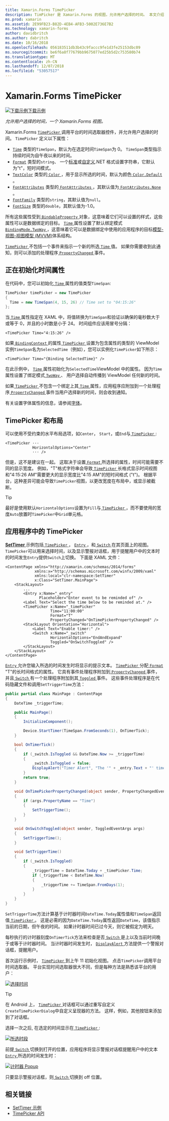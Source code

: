 ```yaml
---
title: Xamarin.Forms TimePicker
description: TimPicker 是 Xamarin.Forms 的视图，允许用户选择的时间。 本文介绍如何使用 Xamarin.Forms 应用程序中的 TimePicker。
ms.prod: xamarin
ms.assetid: 2E99FB23-B82D-4EB4-AFB3-5002E736E7B2
ms.technology: xamarin-forms
author: davidbritch
ms.author: dabritch
ms.date: 10/16/2018
ms.openlocfilehash: 056183511db3b43c9faccc9fe1d3fe25153dbc09
ms.sourcegitcommit: be6f6a8f77679bb9675077ed25b5d2c753580b74
ms.translationtype: MT
ms.contentlocale: zh-CN
ms.lasthandoff: 12/07/2018
ms.locfileid: "53057517"
---
```

# <a name="xamarinforms-timepicker"></a>Xamarin.Forms TimePicker

[![下载示例](~/media/shared/download.png)下载示例](https://developer.xamarin.com/samples/xamarin-forms/UserInterface/TimePicker/)

_允许用户选择的时间，一个 Xamarin.Forms 视图。_

Xamarin.Forms [ `TimePicker` ](xref:Xamarin.Forms.TimePicker)调用平台的时间选取器控件，并允许用户选择的时间。 `TimePicker` 定义以下属性：

- [`Time`](xref:Xamarin.Forms.TimePicker.Time) 类型的`TimeSpan`，默认为在选定时间`TimeSpan`为 0。 `TimeSpan`类型指示持续时间为自午夜以来的时间。
- [`Format`](xref:Xamarin.Forms.TimePicker.Format) 类型的`string`、 一个[标准](/dotnet/standard/base-types/standard-date-and-time-format-strings/)或[自定义](/dotnet/standard/base-types/custom-date-and-time-format-strings/).NET 格式设置字符串，它默认为"t"，短时间模式。
- [`TextColor`](xref:Xamarin.Forms.TimePicker.TextColor) 类型的[ `Color` ](xref:Xamarin.Forms.Color)，用于显示所选的时间，默认为颜色[ `Color.Default` ](xref:Xamarin.Forms.Color.Default)。
- [`FontAttributes`](xref:Xamarin.Forms.TimePicker.FontAttributes) 类型的[ `FontAttributes` ](xref:Xamarin.Forms.FontAttributes)，其默认值为[ `FontAtributes.None` ](xref:Xamarin.Forms.FontAttributes.None)。
- [`FontFamily`](xref:Xamarin.Forms.TimePicker.FontFamily) 类型的`string`，其默认值为`null`。
- [`FontSize`](xref:Xamarin.Forms.TimePicker.FontSize) 类型的`double`，其默认值为-1.0。

所有这些属性受到[ `BindableProperty` ](xref:Xamarin.Forms.BindableProperty)对象，这意味着它们可以设置的样式，这些属性可以是数据绑定的目标。 [ `Time` ](xref:Xamarin.Forms.TimePicker.Time)属性设置了默认绑定模式[ `BindingMode.TwoWay` ](xref:Xamarin.Forms.BindingMode.TwoWay)，这意味着它可以是数据绑定中使用的应用程序的目标[模型-视图-视图模型 (MVVM)](~/xamarin-forms/enterprise-application-patterns/mvvm.md)体系结构。

[ `TimePicker` ](xref:Xamarin.Forms.TimePicker)不包括一个事件来指示一个新的所选[ `Time` ](xref:Xamarin.Forms.TimePicker.Time)值。 如果你需要收到此通知，则可以添加的处理程序[ `PropertyChanged` ](xref:Xamarin.Forms.BindableObject.PropertyChanged)事件。

## <a name="initializing-the-time-property"></a>正在初始化时间属性

在代码中，您可以初始化[ `Time` ](xref:Xamarin.Forms.TimePicker.Time)属性的值类型`TimeSpan`:

```csharp
TimePicker timePicker = new TimePicker
{
  Time = new TimeSpan(4, 15, 26) // Time set to "04:15:26"
};
```

当[ `Time` ](xref:Xamarin.Forms.TimePicker.Time)属性指定在 XAML 中，将值转换为`TimeSpan`和验证以确保的毫秒数大于或等于 0，并且的小时数是小于 24。 时间组件应该用冒号分隔：

```xaml
<TimePicker Time="4:15:26" />
```

如果[ `BindingContext` ](xref:Xamarin.Forms.BindableObject.BindingContext)的属性[ `TimePicker` ](xref:Xamarin.Forms.TimePicker)设置为包含属性的类型的 ViewModel 实例`TimeSpan`名为`SelectedTime`（例如），您可以实例化`TimePicker`如下所示：

```xaml
<TimePicker Time="{Binding SelectedTime}" />
```

在此示例中， [ `Time` ](xref:Xamarin.Forms.TimePicker.Time)属性初始化为`SelectedTime`ViewModel 中的属性。 因为`Time`属性设置了绑定模式[ `TwoWay` ](xref:Xamarin.Forms.BindingMode.TwoWay)、 用户选择自动传播到 ViewModel 任何新的时间。

如果[ `TimePicker` ](xref:Xamarin.Forms.TimePicker)不包含一个绑定上其[ `Time` ](xref:Xamarin.Forms.TimePicker.Time)属性，应用程序应附加到一个处理程序[ `PropertyChanged` ](xref:Xamarin.Forms.BindableObject.PropertyChanged)事件当用户选择新的时间，则会收到通知。

有关设置字体属性的信息，请参阅[字体](~/xamarin-forms/user-interface/text/fonts.md)。

## <a name="timepicker-and-layout"></a>TimePicker 和布局

可以使用不受约束的水平布局选项，如`Center`， `Start`，或`End`与[ `TimePicker` ](xref:Xamarin.Forms.TimePicker):

```xaml
<TimePicker ···
            HorizontalOptions="Center"
            ··· />
```

但是，这不是建议在一起。 这取决于设置[ `Format` ](xref:Xamarin.Forms.TimePicker.Format)所选择的属性，时间可能需要不同的显示宽度。 例如，"T"格式字符串会导致[ `TimePicker` ](xref:Xamarin.Forms.TimePicker)长格式显示时间视图和"4:15:26 AM"需要更大的显示宽度比"4:15 AM"的短时间格式 ("t")。 根据平台，这种差异可能会导致`TimePicker`视图，以更改宽度在布局中，或显示被截断。

> [!TIP]
> 最好是使用默认`HorizontalOptions`设置为`Fill`与[ `TimePicker` ](xref:Xamarin.Forms.TimePicker)，而不要使用的宽度`Auto`放置时`TimePicker`中`Grid`单元格。

## <a name="timepicker-in-an-application"></a>应用程序中的 TimePicker

[ **SetTimer** ](https://developer.xamarin.com/samples/xamarin-forms/UserInterface/TimePicker/)示例包括[ `TimePicker` ](xref:Xamarin.Forms.TimePicker)， [ `Entry` ](xref:Xamarin.Forms.Entry)，和[ `Switch` ](xref:Xamarin.Forms.Switch)在其页面上的视图。 `TimePicker`可以用来选择时间，以及显示警报对话框，用于提醒用户中的文本时的时间发生`Entry`提供`Switch`上切换。 下面是 XAML 文件：

```xaml
<ContentPage xmlns="http://xamarin.com/schemas/2014/forms"
             xmlns:x="http://schemas.microsoft.com/winfx/2009/xaml"
             xmlns:local="clr-namespace:SetTimer"
             x:Class="SetTimer.MainPage">
    <StackLayout>
        ...
        <Entry x:Name="_entry"
               Placeholder="Enter event to be reminded of" />
        <Label Text="Select the time below to be reminded at." />
        <TimePicker x:Name="_timePicker"
                    Time="11:00:00"
                    Format="T"
                    PropertyChanged="OnTimePickerPropertyChanged" />
        <StackLayout Orientation="Horizontal">
            <Label Text="Enable timer:" />
            <Switch x:Name="_switch"
                    HorizontalOptions="EndAndExpand"
                    Toggled="OnSwitchToggled" />
        </StackLayout>
    </StackLayout>
</ContentPage>
```

[ `Entry` ](xref:Xamarin.Forms.Entry)允许您输入所选的时间发生时将显示的提示文本。 [ `TimePicker` ](xref:Xamarin.Forms.TimePicker)分配[ `Format` ](xref:Xamarin.Forms.TimePicker.Format) "T"的长时间格式的属性。 它具有事件处理程序附加到[ `PropertyChanged` ](xref:Xamarin.Forms.BindableObject.PropertyChanged)事件，并且[ `Switch` ](xref:Xamarin.Forms.Switch)有一个处理程序附加到其[ `Toggled` ](xref:Xamarin.Forms.Switch.Toggled)事件。 这些事件处理程序是在代码隐藏文件和调用`SetTriggerTime`方法：

```csharp
public partial class MainPage : ContentPage
{
    DateTime _triggerTime;

    public MainPage()
    {
        InitializeComponent();

        Device.StartTimer(TimeSpan.FromSeconds(1), OnTimerTick);
    }

    bool OnTimerTick()
    {
        if (_switch.IsToggled && DateTime.Now >= _triggerTime)
        {
            _switch.IsToggled = false;
            DisplayAlert("Timer Alert", "The '" + _entry.Text + "' timer has elapsed", "OK");
        }
        return true;
    }

    void OnTimePickerPropertyChanged(object sender, PropertyChangedEventArgs args)
    {
        if (args.PropertyName == "Time")
        {
            SetTriggerTime();
        }
    }

    void OnSwitchToggled(object sender, ToggledEventArgs args)
    {
        SetTriggerTime();
    }

    void SetTriggerTime()
    {
        if (_switch.IsToggled)
        {
            _triggerTime = DateTime.Today + _timePicker.Time;
            if (_triggerTime < DateTime.Now)
            {
                _triggerTime += TimeSpan.FromDays(1);
            }
        }
    }
}
```

`SetTriggerTime`方法计算基于计时器时间`DateTime.Today`属性值和`TimeSpan`返回值[ `TimePicker` ](xref:Xamarin.Forms.TimePicker)。 这是必需的因为`DateTime.Today`属性返回`DateTime`，该值指示当前的日期，但午夜的时间。 如果计时器时间已过今天，则它被假定为明天。

每秒执行的计时器刻度`OnTimerTick`方法来检查是否[ `Switch` ](xref:Xamarin.Forms.Switch)是上以及当前时间晚于或等于计时器时间。 当计时器时间发生时， [ `DisplayAlert` ](xref:Xamarin.Forms.Page.DisplayAlert*)方法提供一个警报对话框，提醒用户。

首次运行示例时， [ `TimePicker` ](xref:Xamarin.Forms.TimePicker)到上午 11 初始化视图。 点击`TimePicker`调用平台时间选取器。 平台实现时间选取器很大不同，但是每种方法是熟悉该平台的用户：

[![选择时间](timepicker-images/timepicker-open.png "选择时间")](timepicker-images/timepicker-open-large.png#lightbox "选择时间")

> [!TIP]
> 在 Android 上， [ `TimePicker` ](xref:Xamarin.Forms.TimePicker)对话框可以通过重写自定义`CreateTimePickerDialog`中自定义呈现器的方法。 这样，例如，其他按钮来添加到了对话框。

选择一次之后, 在选定的时间显示在[ `TimePicker` ](xref:Xamarin.Forms.TimePicker):

[![所选时段](timepicker-images/timepicker-selected.png "所选时段")](timepicker-images/timepicker-selected-large.png#lightbox "所选时段")

前提[ `Switch` ](xref:Xamarin.Forms.Switch)切换到打开的位置，应用程序将显示警报对话框提醒用户中的文本[ `Entry` ](xref:Xamarin.Forms.Entry)所选的时间发生时：

[![计时器 Popup](timepicker-images/timer-test.png "计时器弹出")](timepicker-images/timer-test-large.png#lightbox "计时器弹出窗口")

只要显示警报对话框，则[ `Switch` ](xref:Xamarin.Forms.Switch)切换到 off 位置。

## <a name="related-links"></a>相关链接

- [SetTimer 示例](https://developer.xamarin.com/samples/xamarin-forms/UserInterface/TimePicker/)
- [TimePicker API](xref:Xamarin.Forms.TimePicker)
